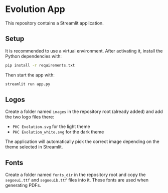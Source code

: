 # Evolution App

This repository contains a Streamlit application.

## Setup

It is recommended to use a virtual environment. After activating it, install the Python dependencies with:

```bash
pip install -r requirements.txt
```

Then start the app with:

```bash
streamlit run app.py
```

## Logos

Create a folder named `images` in the repository root (already added) and add the
two logo files there:

- `PHC Evolution.svg` for the light theme
- `PHC Evolution_white.svg` for the dark theme

The application will automatically pick the correct image depending on the theme
selected in Streamlit.

## Fonts

Create a folder named `fonts_dir` in the repository root and copy the `segoeui.ttf` and `segoeuib.ttf` files into it. These fonts are used when generating PDFs.
